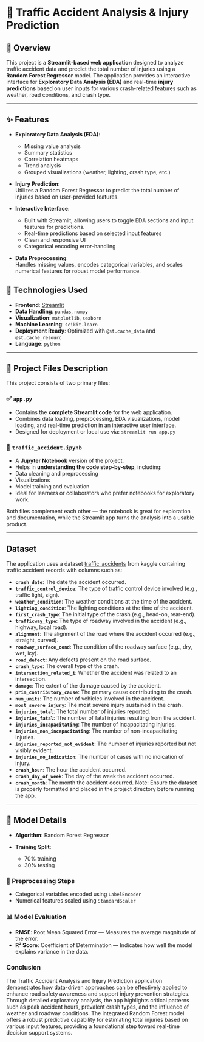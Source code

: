 # 🚗 Traffic Accident Analysis & Injury Prediction

## 📝 Overview

This project is a **Streamlit-based web application** designed to analyze traffic accident data and predict the total number of injuries using a **Random Forest Regressor** model. The application provides an interactive interface for **Exploratory Data Analysis (EDA)** and real-time **injury predictions** based on user inputs for various crash-related features such as weather, road conditions, and crash type.

---

## ✨ Features

- **Exploratory Data Analysis (EDA)**:  
  - Missing value analysis
  - Summary statistics
  - Correlation heatmaps
  - Trend analysis
  - Grouped visualizations (weather, lighting, crash type, etc.)

- **Injury Prediction**:  
  Utilizes a Random Forest Regressor to predict the total number of injuries based on user-provided features.

- **Interactive Interface**:  
  - Built with Streamlit, allowing users to toggle EDA sections and input features for predictions.
  - Real-time predictions based on selected input features
  - Clean and responsive UI
  - Categorical encoding error-handling

- **Data Preprocessing**:  
  Handles missing values, encodes categorical variables, and scales numerical features for robust model performance.


## 🧠 Technologies Used

- **Frontend**: [Streamlit](https://streamlit.io/)
- **Data Handling**: `pandas`, `numpy`
- **Visualization**: `matplotlib`, `seaborn`
- **Machine Learning**: `scikit-learn`
- **Deployment Ready**: Optimized with `@st.cache_data` and `@st.cache_resourc`
- **Language**: `python`
  
--------------------------------------------------------------------------------------------------------------------------------------
## 📁 Project Files Description

This project consists of two primary files:

### ✅ `app.py`
- Contains the **complete Streamlit code** for the web application.
- Combines data loading, preprocessing, EDA visualizations, model loading, and real-time prediction in an interactive user interface.
- Designed for deployment or local use via: `streamlit run app.py`


### 📓 `traffic_accident.ipynb`
- A **Jupyter Notebook** version of the project.
- Helps in **understanding the code step-by-step**, including:
- Data cleaning and preprocessing
- Visualizations 
- Model training and evaluation
- Ideal for learners or collaborators who prefer notebooks for exploratory work.

Both files complement each other — the notebook is great for exploration and documentation, while the Streamlit app turns the analysis into a usable product.

----
##  Dataset 

The application uses a dataset [traffic_accidents](https://www.kaggle.com/datasets/oktayrdeki/traffic-accidents?resource=download) from kaggle containing traffic accident records with columns such as:
- **`crash_date`**: The date the accident occurred.
- **`traffic_control_device`**: The type of traffic control device involved (e.g., traffic light, sign).
- **`weather_condition`**: The weather conditions at the time of the accident.
- **`lighting_condition`**: The lighting conditions at the time of the accident.
- **`first_crash_type`**: The initial type of the crash (e.g., head-on, rear-end).
- **`trafficway_type`**: The type of roadway involved in the accident (e.g., highway, local road).
- **`alignment`**: The alignment of the road where the accident occurred (e.g., straight, curved).
- **`roadway_surface_cond`**: The condition of the roadway surface (e.g., dry, wet, icy).
- **`road_defect`**: Any defects present on the road surface.
- **`crash_type`**: The overall type of the crash.
- **`intersection_related_i`**: Whether the accident was related to an intersection.
- **`damage`**: The extent of the damage caused by the accident.
- **`prim_contributory_cause`**: The primary cause contributing to the crash.
- **`num_units`**: The number of vehicles involved in the accident.
- **`most_severe_injury`**: The most severe injury sustained in the crash.
- **`injuries_total`**: The total number of injuries reported.
- **`injuries_fatal`**: The number of fatal injuries resulting from the accident.
- **`injuries_incapacitating`**: The number of incapacitating injuries.
- **`injuries_non_incapacitating`**: The number of non-incapacitating injuries.
- **`injuries_reported_not_evident`**: The number of injuries reported but not visibly evident.
- **`injuries_no_indication`**: The number of cases with no indication of injury.
- **`crash_hour`**: The hour the accident occurred.
- **`crash_day_of_week`**: The day of the week the accident occurred.
- **`crash_month`**: The month the accident occurred.
Note: Ensure the dataset is properly formatted and placed in the project directory before running the app.

---------------------------------------------------------------------------------
## 🤖 Model Details

- **Algorithm**: Random Forest Regressor

- **Training Split**: 
  - 70% training
  - 30% testing

### 🔄 Preprocessing Steps
- Categorical variables encoded using `LabelEncoder`
- Numerical features scaled using `StandardScaler`

### 📊 Model Evaluation
- **RMSE**: Root Mean Squared Error — Measures the average magnitude of the error.
- **R² Score**: Coefficient of Determination — Indicates how well the model explains variance in the data.

### Conclusion
The Traffic Accident Analysis and Injury Prediction application demonstrates how 
data-driven approaches can be effectively applied to enhance road safety awareness and 
support injury prevention strategies.
Through detailed exploratory analysis, the app highlights critical patterns such as peak 
accident hours, prevalent crash types, and the influence of weather and roadway conditions. 
The integrated Random Forest model offers a robust predictive capability for estimating total 
injuries based on various input features, providing a foundational step toward real-time decision 
support systems.
